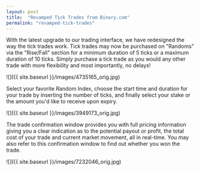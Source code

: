 ```yaml
---
layout: post
title:  "Revamped Tick Trades from Binary.com"
permalink: "revamped-tick-trades"
---
```

With the latest upgrade to our trading interface, we have redesigned the way the tick trades work. Tick trades may now be purchased on "Randoms" via the "Rise/Fall" section for a minimum duration of 5 ticks or a maximum duration of 10 ticks. Simply purchase a tick trade as you would any other trade with more flexibility and most importantly, no delays!

![]({{ site.baseurl }}/images/4735165_orig.jpg)

Select your favorite Random Index, choose the start time and duration for your trade by inserting the number of ticks, and finally select your stake or the amount you'd like to receive upon expiry.

![]({{ site.baseurl }}/images/3949173_orig.jpg)

The trade confirmation window provides you with full pricing information giving you a clear indication as to the potential payout or profit, the total cost of your trade and current market movement, all in real-time. You may also refer to this confirmation window to find out whether you won the trade.

![]({{ site.baseurl }}/images/7232046_orig.jpg)
